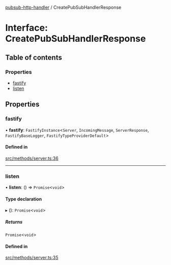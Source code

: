 [pubsub-http-handler](../README.md) / CreatePubSubHandlerResponse

# Interface: CreatePubSubHandlerResponse

## Table of contents

### Properties

- [fastify](CreatePubSubHandlerResponse.md#fastify)
- [listen](CreatePubSubHandlerResponse.md#listen)

## Properties

### fastify

• **fastify**: `FastifyInstance`<`Server`, `IncomingMessage`, `ServerResponse`,
`FastifyBaseLogger`, `FastifyTypeProviderDefault`\>

#### Defined in

[src/methods/server.ts:36](https://github.com/cobraz/pubsub-http-handler/blob/f2a1dfc/src/methods/server.ts#L36)

---

### listen

• **listen**: () => `Promise`<`void`\>

#### Type declaration

▸ (): `Promise`<`void`\>

##### Returns

`Promise`<`void`\>

#### Defined in

[src/methods/server.ts:35](https://github.com/cobraz/pubsub-http-handler/blob/f2a1dfc/src/methods/server.ts#L35)
